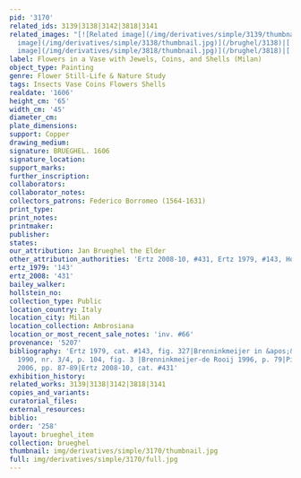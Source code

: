 ```yaml
---
pid: '3170'
related_ids: 3139|3138|3142|3818|3141
related_images: "[![Related image](/img/derivatives/simple/3139/thumbnail.jpg)](/brughel/3139)|[![Related
  image](/img/derivatives/simple/3138/thumbnail.jpg)](/brughel/3138)|[![Related image](/img/derivatives/simple/3142/thumbnail.jpg)](/brughel/3142)|[![Related
  image](/img/derivatives/simple/3818/thumbnail.jpg)](/brughel/3818)|[![Related image](/img/derivatives/simple/3141/thumbnail.jpg)](/brughel/3141)"
label: Flowers in a Vase with Jewels, Coins, and Shells (Milan)
object_type: Painting
genre: Flower Still-Life & Nature Study
tags: Insects Vase Coins Flowers Shells
realdate: '1606'
height_cm: '65'
width_cm: '45'
diameter_cm: 
plate_dimensions: 
support: Copper
drawing_medium: 
signature: BRUEGHEL. 1606
signature_location: 
support_marks: 
further_inscription: 
collaborators: 
collaborator_notes: 
collectors_patrons: Federico Borromeo (1564-1631)
print_type: 
print_notes: 
printmaker: 
publisher: 
states: 
our_attribution: Jan Brueghel the Elder
other_attribution_authorities: 'Ertz 2008-10, #431, Ertz 1979, #143, Honig database'
ertz_1979: '143'
ertz_2008: '431'
bailey_walker: 
hollstein_no: 
collection_type: Public
location_country: Italy
location_city: Milan
location_collection: Ambrosiana
location_or_most_recent_sale_notes: 'inv. #66'
provenance: '5207'
bibliography: 'Ertz 1979, cat. #143, fig. 327|Brenninkmeijer in &apos;&apos;Oud Holland&apos;&apos;,
  1990, nr. 3/4, p. 104, fig. 3 |Brenninkmeijer-de Rooij 1996, p. 79|Pijl in Ambrosiana
  2006, pp. 87-89|Ertz 2008-10, cat. #431'
exhibition_history: 
related_works: 3139|3138|3142|3818|3141
copies_and_variants: 
curatorial_files: 
external_resources: 
biblio: 
order: '258'
layout: brueghel_item
collection: brueghel
thumbnail: img/derivatives/simple/3170/thumbnail.jpg
full: img/derivatives/simple/3170/full.jpg
---
```

